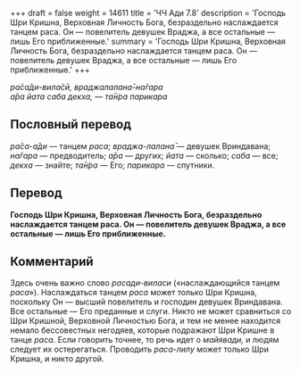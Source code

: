 +++
draft = false
weight = 14611
title = 'ЧЧ Ади 7.8'
description = 'Господь Шри Кришна, Верховная Личность Бога, безраздельно наслаждается танцем раса. Он — повелитель девушек Враджа, а все остальные — лишь Его приближенные.'
summary = 'Господь Шри Кришна, Верховная Личность Бога, безраздельно наслаждается танцем раса. Он — повелитель девушек Враджа, а все остальные — лишь Его приближенные.'
+++

_ра̄са̄ди-вила̄сӣ, враджалалана̄-на̄гара  
а̄ра йата саба декха, — та̄н̇ра парикара_

## Пословный перевод

_ра̄са_\-_а̄ди_ — танцем _раса_; _враджа_\-_лалана̄_ — девушек Вриндавана; _на̄гара_ — предводитель; _а̄ра_ — других; _йата_ — сколько; _саба_ — все; _декха_ — знайте; _та̄н̇ра_ — Его; _парикара_ — спутники.

## Перевод

**Господь Шри Кришна, Верховная Личность Бога, безраздельно наслаждается танцем раса. Он — повелитель девушек Враджа, а все остальные — лишь Его приближенные.**

## Комментарий

Здесь очень важно слово _расади-виласи_ («наслаждающийся танцем _раса_»). Наслаждаться танцем _раса_ может только Шри Кришна, поскольку Он — высший повелитель и господин девушек Вриндавана. Все остальные — Его преданные и слуги. Никто не может сравниться со Шри Кришной, Верховной Личностью Бога, и тем не менее находится немало бессовестных негодяев, которые подражают Шри Кришне в танце _раса_. Если говорить точнее, то речь идет о _майявади,_ и людям следует их остерегаться. Проводить _раса-лилу_ может только Шри Кришна, и никто другой.
